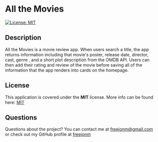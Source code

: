 # All the Movies  
[![License: MIT](https://img.shields.io/badge/License-MIT-yellow.svg)](https://opensource.org/licenses/MIT)
## Description
All the Movies is a movie review app. When users search a title, the app returns information including that movie's poster, release date, director, cast, genre , and a short plot description from the OMDB API. Users can then add their rating and review of the movie before saving all of the information that the app renders into cards on the homepage. 

  ## License  
  This application is covered under the **MIT** license. More info can be found here: [MIT](https://opensource.org/licenses/MIT)
  
## Questions
Questions about the project? You can contact me at freejonm@gmail.com or check out my GitHub profile at [freejonm](https://github.com/freejonm)
